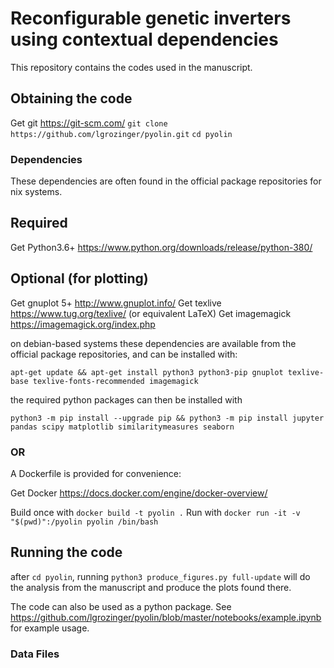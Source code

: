 # Reconfigurable genetic inverters using contextual dependencies

This repository contains the codes used in the manuscript.
  
## Obtaining the code

Get git https://git-scm.com/
`git clone https://github.com/lgrozinger/pyolin.git`
`cd pyolin`

### Dependencies

These dependencies are often found in the official package repositories for nix systems.

## Required
Get Python3.6+ https://www.python.org/downloads/release/python-380/

## Optional (for plotting)
Get gnuplot 5+ http://www.gnuplot.info/
Get texlive https://www.tug.org/texlive/ (or equivalent LaTeX)
Get imagemagick https://imagemagick.org/index.php

on debian-based systems these dependencies are available from the official package repositories, and can be installed with:

`apt-get update && apt-get install python3 python3-pip gnuplot texlive-base texlive-fonts-recommended imagemagick`

the required python packages can then be installed with

`python3 -m pip install --upgrade pip && python3 -m pip install jupyter pandas scipy matplotlib similaritymeasures seaborn`

### OR

A Dockerfile is provided for convenience:

Get Docker https://docs.docker.com/engine/docker-overview/

Build once with `docker build -t pyolin .`
Run with `docker run -it -v "$(pwd)":/pyolin pyolin /bin/bash`

## Running the code

after `cd pyolin`, running `python3 produce_figures.py full-update` will do the analysis from the manuscript and produce the plots found there.

The code can also be used as a python package. See https://github.com/lgrozinger/pyolin/blob/master/notebooks/example.ipynb for example usage.

### Data Files
